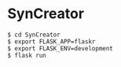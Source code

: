 # SynCreator
```
$ cd SynCreator
$ export FLASK_APP=flaskr
$ export FLASK_ENV=development
$ flask run
```
